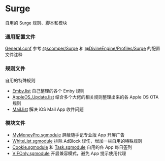 # Surge
自用的 Surge 规则、脚本和模块

### 通用配置文件
[General.conf](https://github.com/BlueGrave/Surge/blob/master/General.conf) 参考 [@scomper/Surge](https://github.com/scomper/Surge) 和 [@DivineEngine/Profiles/Surge](https://github.com/DivineEngine/Profiles/tree/master/Surge) 的配置文件注释

### 规则文件
自用的特殊规则
- [Emby.list](https://github.com/BlueGrave/Surge/blob/master/Ruleset/Emby.list) 自己整理的各个 Emby 规则
- [AppleOS_Update.list](https://github.com/BlueGrave/Surge/blob/master/Ruleset/AppleOS_Update.list) 结合多个大佬的相关规则整理出来的各 Apple OS OTA 规则
- [Mail.list](https://github.com/BlueGrave/Surge/blob/master/Ruleset/Mail.list) 解决 iOS Mail App 收件问题

### 模块文件
- [MyMoneyPro.sgmodule](https://github.com/BlueGrave/Surge/blob/master/Module/MyMoneyPro.sgmodule) 屏蔽随手记专业版 App 开屏广告
- [WhiteList.sgmodule](https://github.com/BlueGrave/Surge/blob/master/Module/WhiteList.sgmodule) 排除 AdBlock 误伤，增加一些自用的特殊规则
- [Cookie.sgmodule](https://github.com/BlueGrave/Surge/blob/master/Module/Cookie.sgmodule) 和 [Task.sgmodule](https://github.com/BlueGrave/Surge/blob/master/Module/Task.sgmodule) 自用的各 App 每日签到
- [VIFOnly.sgmodule](https://github.com/BlueGrave/Surge/blob/master/Module/VIFOnly.sgmodule) 开启兼容模式，避免 App 提示使用代理
